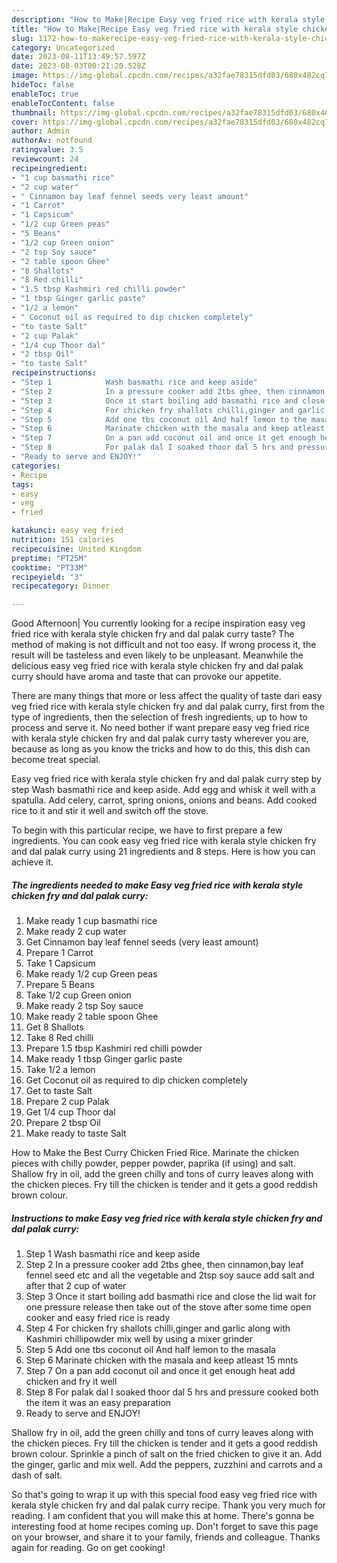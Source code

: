 ```yaml
---
description: "How to Make|Recipe Easy veg fried rice with kerala style chicken fry and dal palak curry {That is Simple"
title: "How to Make|Recipe Easy veg fried rice with kerala style chicken fry and dal palak curry {That is Simple"
slug: 1172-how-to-makerecipe-easy-veg-fried-rice-with-kerala-style-chicken-fry-and-dal-palak-curry-that-is-simple
category: Uncategorized
date: 2023-08-11T13:49:57.597Z
date: 2023-08-03T00:21:20.528Z
image: https://img-global.cpcdn.com/recipes/a32fae78315dfd03/680x482cq70/easy-veg-fried-rice-with-kerala-style-chicken-fry-and-dal-palak-curry-recipe-main-photo.jpg
hideToc: false
enableToc: true
enableTocContent: false
thumbnail: https://img-global.cpcdn.com/recipes/a32fae78315dfd03/680x482cq70/easy-veg-fried-rice-with-kerala-style-chicken-fry-and-dal-palak-curry-recipe-main-photo.jpg
cover: https://img-global.cpcdn.com/recipes/a32fae78315dfd03/680x482cq70/easy-veg-fried-rice-with-kerala-style-chicken-fry-and-dal-palak-curry-recipe-main-photo.jpg
author: Admin
authorAv: notfound
ratingvalue: 3.5
reviewcount: 24
recipeingredient:
- "1 cup basmathi rice"
- "2 cup water"
- " Cinnamon bay leaf fennel seeds very least amount"
- "1 Carrot"
- "1 Capsicum"
- "1/2 cup Green peas"
- "5 Beans"
- "1/2 cup Green onion"
- "2 tsp Soy sauce"
- "2 table spoon Ghee"
- "8 Shallots"
- "8 Red chilli"
- "1.5 tbsp Kashmiri red chilli powder"
- "1 tbsp Ginger garlic paste"
- "1/2 a lemon"
- " Coconut oil as required to dip chicken completely"
- "to taste Salt"
- "2 cup Palak"
- "1/4 cup Thoor dal"
- "2 tbsp Oil"
- "to taste Salt"
recipeinstructions:
- "Step 1            Wash basmathi rice and keep aside"
- "Step 2            In a pressure cooker add 2tbs ghee, then cinnamon,bay leaf fennel seed etc and all the vegetable and 2tsp soy sauce add salt and after that 2 cup of water"
- "Step 3            Once it start boiling add basmathi rice and close the lid wait for one pressure release then take out of the stove after some time open cooker and easy fried rice is ready"
- "Step 4            For chicken fry shallots chilli,ginger and garlic along with Kashmiri chillipowder mix well by using a mixer grinder"
- "Step 5            Add one tbs coconut oil And half lemon to the masala"
- "Step 6            Marinate chicken with the masala and keep atleast 15 mnts"
- "Step 7            On a pan add coconut oil and once it get enough heat add chicken and fry it well"
- "Step 8            For palak dal I soaked thoor dal 5 hrs and pressure cooked both the item it was an easy preparation"
- "Ready to serve and ENJOY!"
categories:
- Recipe
tags:
- easy
- veg
- fried

katakunci: easy veg fried 
nutrition: 151 calories
recipecuisine: United Kingdom
preptime: "PT25M"
cooktime: "PT33M"
recipeyield: "3"
recipecategory: Dinner

---
```



Good Afternoon| You currently looking for a recipe inspiration easy veg fried rice with kerala style chicken fry and dal palak curry taste? The method of making is not difficult and not too easy. If wrong process it, the result will be tasteless and even likely to be unpleasant. Meanwhile the delicious easy veg fried rice with kerala style chicken fry and dal palak curry should have aroma and taste that can provoke our appetite.






There are many things that more or less affect the quality of taste dari easy veg fried rice with kerala style chicken fry and dal palak curry, first from the type of ingredients, then the selection of fresh ingredients, up to how to process and serve it. No need bother if want prepare easy veg fried rice with kerala style chicken fry and dal palak curry tasty wherever you are, because as long as you know the tricks and how to do this, this dish can become treat special.


Easy veg fried rice with kerala style chicken fry and dal palak curry step by step Wash basmathi rice and keep aside. Add egg and whisk it well with a spatulla. Add celery, carrot, spring onions, onions and beans. Add cooked rice to it and stir it well and switch off the stove.


To begin with this particular recipe, we have to first prepare a few ingredients. You can cook easy veg fried rice with kerala style chicken fry and dal palak curry using 21 ingredients and 8 steps. Here is how you can achieve it.

<!--inarticleads1-->

##### The ingredients needed to make Easy veg fried rice with kerala style chicken fry and dal palak curry:

1. Make ready 1 cup basmathi rice
1. Make ready 2 cup water
1. Get  Cinnamon bay leaf fennel seeds (very least amount)
1. Prepare 1 Carrot
1. Take 1 Capsicum
1. Make ready 1/2 cup Green peas
1. Prepare 5 Beans
1. Take 1/2 cup Green onion
1. Make ready 2 tsp Soy sauce
1. Make ready 2 table spoon Ghee
1. Get 8 Shallots
1. Take 8 Red chilli
1. Prepare 1.5 tbsp Kashmiri red chilli powder
1. Make ready 1 tbsp Ginger garlic paste
1. Take 1/2 a lemon
1. Get  Coconut oil as required to dip chicken completely
1. Get to taste Salt
1. Prepare 2 cup Palak
1. Get 1/4 cup Thoor dal
1. Prepare 2 tbsp Oil
1. Make ready to taste Salt


How to Make the Best Curry Chicken Fried Rice. Marinate the chicken pieces with chilly powder, pepper powder, paprika (if using) and salt. Shallow fry in oil, add the green chilly and tons of curry leaves along with the chicken pieces. Fry till the chicken is tender and it gets a good reddish brown colour. 

<!--inarticleads2-->

##### Instructions to make Easy veg fried rice with kerala style chicken fry and dal palak curry:

1. Step 1            Wash basmathi rice and keep aside
1. Step 2            In a pressure cooker add 2tbs ghee, then cinnamon,bay leaf fennel seed etc and all the vegetable and 2tsp soy sauce add salt and after that 2 cup of water
1. Step 3            Once it start boiling add basmathi rice and close the lid wait for one pressure release then take out of the stove after some time open cooker and easy fried rice is ready
1. Step 4            For chicken fry shallots chilli,ginger and garlic along with Kashmiri chillipowder mix well by using a mixer grinder
1. Step 5            Add one tbs coconut oil And half lemon to the masala
1. Step 6            Marinate chicken with the masala and keep atleast 15 mnts
1. Step 7            On a pan add coconut oil and once it get enough heat add chicken and fry it well
1. Step 8            For palak dal I soaked thoor dal 5 hrs and pressure cooked both the item it was an easy preparation
1. Ready to serve and ENJOY!

Shallow fry in oil, add the green chilly and tons of curry leaves along with the chicken pieces. Fry till the chicken is tender and it gets a good reddish brown colour. Sprinkle a pinch of salt on the fried chicken to give it an. Add the ginger, garlic and mix well. Add the peppers, zuzzhini and carrots and a dash of salt. 

So that's going to wrap it up with this special food easy veg fried rice with kerala style chicken fry and dal palak curry recipe. Thank you very much for reading. I am confident that you will make this at home. There's gonna be interesting food at home recipes coming up. Don't forget to save this page on your browser, and share it to your family, friends and colleague. Thanks again for reading. Go on get cooking!
